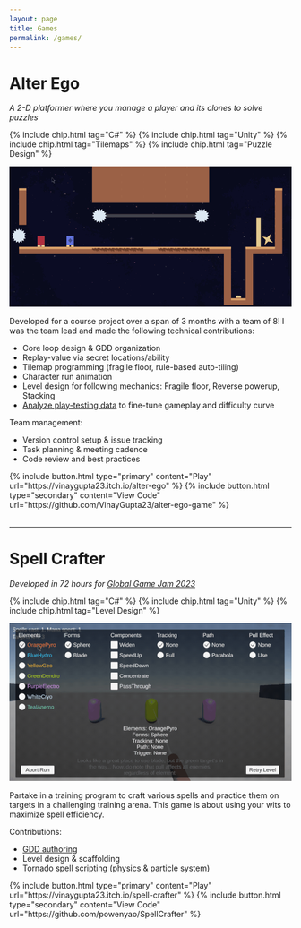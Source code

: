 ```yaml
---
layout: page
title: Games
permalink: /games/
---
```


# Alter Ego

*A 2-D platformer where you manage a player and its clones to solve puzzles*

{% include chip.html tag="C#" %}
{% include chip.html tag="Unity" %}
{% include chip.html tag="Tilemaps" %}
{% include chip.html tag="Puzzle Design" %}

![Alter Ego Teaser](/media/AlterEgoTeaser.gif)

Developed for a course project over a span of 3 months with a team of 8! I was the team lead and made the following technical contributions:
 - Core loop design & GDD organization
 - Replay-value via secret locations/ability
 - Tilemap programming (fragile floor, rule-based auto-tiling)
 - Character run animation
 - Level design for following mechanics: Fragile floor, Reverse powerup, Stacking
 - <a target="_blank" href="https://drive.google.com/file/d/1GJ2TCMG1Imdom3gJtshcjVMjB6-QXmWZ/view?usp=sharing">Analyze play-testing data</a> to fine-tune gameplay and difficulty curve

Team management:
 - Version control setup & issue tracking
 - Task planning & meeting cadence
 - Code review and best practices

<div class="button-container">
{% include button.html type="primary" content="Play" url="https://vinaygupta23.itch.io/alter-ego" %}
{% include button.html type="secondary" content="View Code" url="https://github.com/VinayGupta23/alter-ego-game" %}
</div>

<BR>
<HR>

# Spell Crafter

*Developed in 72 hours for <a target="_blank" href="https://globalgamejam.org/2023/games/spell-crafter-0">Global Game Jam 2023</a>*

{% include chip.html tag="C#" %}
{% include chip.html tag="Unity" %}
{% include chip.html tag="Level Design" %}

![Spell Crafter Teaser](/media/SpellCrafterTeaser.gif)

Partake in a training program to craft various spells and practice them on targets in a challenging training arena. This game is about using your wits to maximize spell efficiency.

Contributions:
 - <a target="_blank" href="https://docs.google.com/document/d/1bpgvqLUAh2KFm38x1B09lKZv8ziRAPY3x0u9LvHuLNY/edit?usp=sharing">GDD authoring</a>
 - Level design & scaffolding
 - Tornado spell scripting (physics & particle system)

<div class="button-container">
{% include button.html type="primary" content="Play" url="https://vinaygupta23.itch.io/spell-crafter" %}
{% include button.html type="secondary" content="View Code" url="https://github.com/powenyao/SpellCrafter" %}
</div>